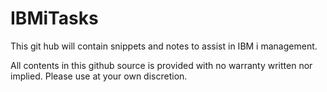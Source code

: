 # IBMiTasks
This git hub will contain snippets and notes to assist in IBM i management.

All contents in this github source is provided with no warranty written nor implied.
Please use at your own discretion.
